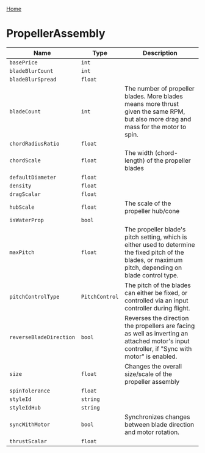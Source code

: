 [Home](https://wnp78.github.io/JunoXml/)

# PropellerAssembly


|Name|Type|Description|
|--|--|--|
|`basePrice`|`int`||
|`bladeBlurCount`|`int`||
|`bladeBlurSpread`|`float`||
|`bladeCount`|`int`|The number of propeller blades. More blades means more thrust given the same RPM, but also more drag and mass for the motor to spin.|
|`chordRadiusRatio`|`float`||
|`chordScale`|`float`|The width (chord-length) of the propeller blades|
|`defaultDiameter`|`float`||
|`density`|`float`||
|`dragScalar`|`float`||
|`hubScale`|`float`|The scale of the propeller hub/cone|
|`isWaterProp`|`bool`||
|`maxPitch`|`float`|The propeller blade's pitch setting, which is either used to determine the fixed pitch of the blades, or maximum pitch, depending on blade control type.|
|`pitchControlType`|`PitchControl`|The pitch of the blades can either be fixed, or controlled via an input controller during flight.|
|`reverseBladeDirection`|`bool`|Reverses the direction the propellers are facing as well as inverting an attached motor's input controller, if "Sync with motor" is enabled.|
|`size`|`float`|Changes the overall size/scale of the propeller assembly|
|`spinTolerance`|`float`||
|`styleId`|`string`||
|`styleIdHub`|`string`||
|`syncWithMotor`|`bool`|Synchronizes changes between blade direction and motor rotation.|
|`thrustScalar`|`float`||


